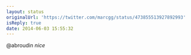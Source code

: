 ```yaml
---
layout: status
originalUrl: 'https://twitter.com/marcgg/status/473855513927892993'
isReply: true
date: 2014-06-03 15:55:32
---
```


@abroudin _nice_
